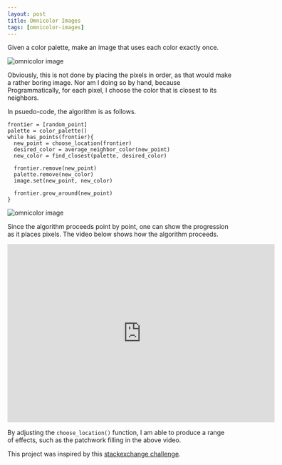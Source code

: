```yaml
---
layout: post
title: Omnicolor Images
tags: [omnicolor-images]
---
```


Given a color palette,
  make an image that uses each color exactly once.

![omnicolor image](/assets/omnicolor-images/512x512_uniform-rgb_frontier-growth_2.png)

Obviously, this is not done by placing the pixels in order, as that would make a rather boring image.
Nor am I doing so by hand, because
Programmatically, for each pixel, I choose the color that is closest to its neighbors.

In psuedo-code, the algorithm is as follows.

```
frontier = [random_point]
palette = color_palette()
while has_points(frontier){
  new_point = choose_location(frontier)
  desired_color = average_neighbor_color(new_point)
  new_color = find_closest(palette, desired_color)

  frontier.remove(new_point)
  palette.remove(new_color)
  image.set(new_point, new_color)

  frontier.grow_around(new_point)
}
```

![omnicolor image](/assets/omnicolor-images/512x512_uniform-rgb_frontier-growth_3.png)

Since the algorithm proceeds point by point, one can show the progression as it places pixels.
The video below shows how the algorithm proceeds.

<iframe width="600" height="400" src="http://youtube.com/embed/Czkt_LxgoZs" frameborder="0" allowfullscreen></iframe>

By adjusting the `choose_location()` function, I am able to produce a range of effects, such as the patchwork filling in the above video.

This project was inspired by this [stackexchange challenge](http://codegolf.stackexchange.com/questions/22144/images-with-all-colors).
